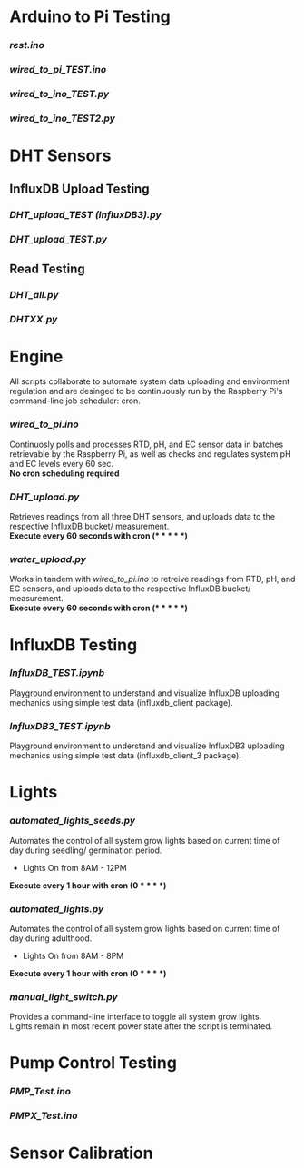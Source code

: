 # Arduino to Pi Testing
### *rest.ino*
### *wired_to_pi_TEST.ino*
### *wired_to_ino_TEST.py*
### *wired_to_ino_TEST2.py*


# DHT Sensors
## InfluxDB Upload Testing
### *DHT_upload_TEST (InfluxDB3).py*
### *DHT_upload_TEST.py*
## Read Testing
### *DHT_all.py*
### *DHTXX.py*


# Engine
All scripts collaborate to automate system data uploading and environment regulation and are desinged to be continuously run by the Raspberry Pi's command-line job scheduler: cron.
### *wired_to_pi.ino*
Continuosly polls and processes RTD, pH, and EC sensor data in batches retrievable by the Raspberry Pi, as well as checks and regulates system pH and EC levels every 60 sec.  
**No cron scheduling required**
### *DHT_upload.py*
Retrieves readings from all three DHT sensors, and uploads data to the respective InfluxDB bucket/ measurement.  
**Execute every 60 seconds with cron (\* \* \* \* \*)**
### *water_upload.py*
Works in tandem with *wired_to_pi.ino* to retreive readings from RTD, pH, and EC sensors, and uploads data to the respective InfluxDB bucket/ measurement.   
**Execute every 60 seconds with cron (\* \* \* \* \*)**

# InfluxDB Testing
### *InfluxDB_TEST.ipynb*
Playground environment to understand and visualize InfluxDB uploading mechanics using simple test data (influxdb_client package).
### *InfluxDB3_TEST.ipynb*
Playground environment to understand and visualize InfluxDB3 uploading mechanics using simple test data (influxdb_client_3 package).


# Lights
### *automated_lights_seeds.py*
Automates the control of all system grow lights based on current time of day during seedling/ germination period.
- Lights On from 8AM - 12PM  

**Execute every 1 hour with cron (0 \* \* \* \*)**
### *automated_lights.py*
Automates the control of all system grow lights based on current time of day during adulthood.
- Lights On from 8AM - 8PM  

**Execute every 1 hour with cron (0 \* \* \* \*)**
### *manual_light_switch.py*
Provides a command-line interface to toggle all system grow lights.  
Lights remain in most recent power state after the script is terminated.


# Pump Control Testing
### *PMP_Test.ino*
### *PMPX_Test.ino*


# Sensor Calibration